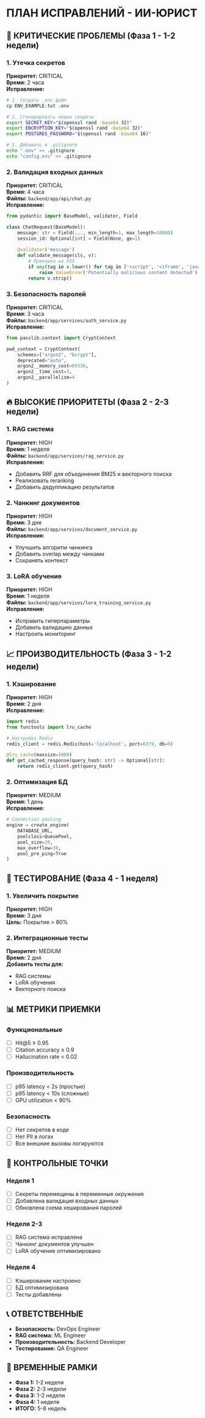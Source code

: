 # ПЛАН ИСПРАВЛЕНИЙ - ИИ-ЮРИСТ

## 🚨 КРИТИЧЕСКИЕ ПРОБЛЕМЫ (Фаза 1 - 1-2 недели)

### 1. Утечка секретов
**Приоритет:** CRITICAL  
**Время:** 2 часа  
**Исправление:**
```bash
# 1. Создать .env файл
cp ENV_EXAMPLE.txt .env

# 2. Сгенерировать новые секреты
export SECRET_KEY="$(openssl rand -base64 32)"
export ENCRYPTION_KEY="$(openssl rand -base64 32)"
export POSTGRES_PASSWORD="$(openssl rand -base64 16)"

# 3. Добавить в .gitignore
echo ".env" >> .gitignore
echo "config.env" >> .gitignore
```

### 2. Валидация входных данных
**Приоритет:** CRITICAL  
**Время:** 4 часа  
**Файлы:** `backend/app/api/chat.py`  
**Исправление:**
```python
from pydantic import BaseModel, validator, Field

class ChatRequest(BaseModel):
    message: str = Field(..., min_length=1, max_length=10000)
    session_id: Optional[int] = Field(None, ge=1)
    
    @validator('message')
    def validate_message(cls, v):
        # Проверка на XSS
        if any(tag in v.lower() for tag in ['<script', '<iframe', 'javascript:']):
            raise ValueError('Potentially malicious content detected')
        return v.strip()
```

### 3. Безопасность паролей
**Приоритет:** CRITICAL  
**Время:** 3 часа  
**Файлы:** `backend/app/services/auth_service.py`  
**Исправление:**
```python
from passlib.context import CryptContext

pwd_context = CryptContext(
    schemes=["argon2", "bcrypt"], 
    deprecated="auto",
    argon2__memory_cost=65536,
    argon2__time_cost=3,
    argon2__parallelism=4
)
```

## 🔥 ВЫСОКИЕ ПРИОРИТЕТЫ (Фаза 2 - 2-3 недели)

### 1. RAG система
**Приоритет:** HIGH  
**Время:** 1 неделя  
**Файлы:** `backend/app/services/rag_service.py`  
**Исправления:**
- Добавить RRF для объединения BM25 и векторного поиска
- Реализовать reranking
- Добавить дедупликацию результатов

### 2. Чанкинг документов
**Приоритет:** HIGH  
**Время:** 3 дня  
**Файлы:** `backend/app/services/document_service.py`  
**Исправления:**
- Улучшить алгоритм чанкинга
- Добавить overlap между чанками
- Сохранять контекст

### 3. LoRA обучение
**Приоритет:** HIGH  
**Время:** 1 неделя  
**Файлы:** `backend/app/services/lora_training_service.py`  
**Исправления:**
- Исправить гиперпараметры
- Добавить валидацию данных
- Настроить мониторинг

## 📈 ПРОИЗВОДИТЕЛЬНОСТЬ (Фаза 3 - 1-2 недели)

### 1. Кэширование
**Приоритет:** HIGH  
**Время:** 2 дня  
**Исправление:**
```python
import redis
from functools import lru_cache

# Настройка Redis
redis_client = redis.Redis(host='localhost', port=6379, db=0)

@lru_cache(maxsize=1000)
def get_cached_response(query_hash: str) -> Optional[str]:
    return redis_client.get(query_hash)
```

### 2. Оптимизация БД
**Приоритет:** MEDIUM  
**Время:** 1 день  
**Исправление:**
```python
# Connection pooling
engine = create_engine(
    DATABASE_URL,
    poolclass=QueuePool,
    pool_size=20,
    max_overflow=30,
    pool_pre_ping=True
)
```

## 🧪 ТЕСТИРОВАНИЕ (Фаза 4 - 1 неделя)

### 1. Увеличить покрытие
**Приоритет:** HIGH  
**Время:** 3 дня  
**Цель:** Покрытие > 80%

### 2. Интеграционные тесты
**Приоритет:** MEDIUM  
**Время:** 2 дня  
**Добавить тесты для:**
- RAG системы
- LoRA обучения
- Векторного поиска

## 📊 МЕТРИКИ ПРИЕМКИ

### Функциональные
- [ ] Hit@5 ≥ 0.95
- [ ] Citation accuracy ≥ 0.9
- [ ] Hallucination rate < 0.02

### Производительность
- [ ] p95 latency < 2s (простые)
- [ ] p95 latency < 10s (сложные)
- [ ] GPU utilization < 90%

### Безопасность
- [ ] Нет секретов в коде
- [ ] Нет PII в логах
- [ ] Все внешние вызовы логируются

## 🎯 КОНТРОЛЬНЫЕ ТОЧКИ

### Неделя 1
- [ ] Секреты перемещены в переменные окружения
- [ ] Добавлена валидация входных данных
- [ ] Обновлена схема хеширования паролей

### Неделя 2-3
- [ ] RAG система исправлена
- [ ] Чанкинг документов улучшен
- [ ] LoRA обучение оптимизировано

### Неделя 4
- [ ] Кэширование настроено
- [ ] БД оптимизирована
- [ ] Тесты добавлены

## 📞 ОТВЕТСТВЕННЫЕ

- **Безопасность:** DevOps Engineer
- **RAG система:** ML Engineer  
- **Производительность:** Backend Developer
- **Тестирование:** QA Engineer

## 📅 ВРЕМЕННЫЕ РАМКИ

- **Фаза 1:** 1-2 недели
- **Фаза 2:** 2-3 недели  
- **Фаза 3:** 1-2 недели
- **Фаза 4:** 1 неделя
- **ИТОГО:** 5-8 недель
